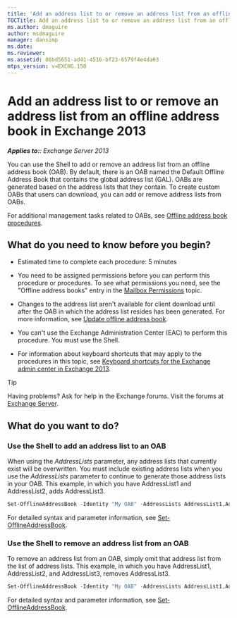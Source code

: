 ```yaml
---
title: 'Add an address list to or remove an address list from an offline address book: Exchange 2013 Help'
TOCTitle: Add an address list to or remove an address list from an offline address book
ms.author: dmaguire
author: msdmaguire
manager: dansimp
ms.date: 
ms.reviewer: 
ms.assetid: 86bd5651-ad41-4516-bf23-6579f4e4da03
mtps_version: v=EXCHG.150
---
```


# Add an address list to or remove an address list from an offline address book in Exchange 2013

_**Applies to:**: Exchange Server 2013_

You can use the Shell to add or remove an address list from an offline address book (OAB). By default, there is an OAB named the Default Offline Address Book that contains the global address list (GAL). OABs are generated based on the address lists that they contain. To create custom OABs that users can download, you can add or remove address lists from OABs.

For additional management tasks related to OABs, see [Offline address book procedures](offline-address-book-procedures-exchange-2013-help.md).

## What do you need to know before you begin?

- Estimated time to complete each procedure: 5 minutes

- You need to be assigned permissions before you can perform this procedure or procedures. To see what permissions you need, see the "Offline address books" entry in the [Mailbox Permissions](http://technet.microsoft.com/library/5b690bcb-c6df-4511-90e1-08ca91f43b37.aspx) topic.

- Changes to the address list aren't available for client download until after the OAB in which the address list resides has been generated. For more information, see [Update offline address book](update-offline-address-book-exchange-2013-help.md).

- You can't use the Exchange Administration Center (EAC) to perform this procedure. You must use the Shell.

- For information about keyboard shortcuts that may apply to the procedures in this topic, see [Keyboard shortcuts for the Exchange admin center in Exchange 2013](keyboard-shortcuts-in-the-exchange-admin-center-2013-help.md).

> [!TIP]
> Having problems? Ask for help in the Exchange forums. Visit the forums at [Exchange Server](https://go.microsoft.com/fwlink/p/?linkId=60612).

## What do you want to do?

### Use the Shell to add an address list to an OAB

When using the _AddressLists_ parameter, any address lists that currently exist will be overwritten. You must include existing address lists when you use the _AddressLists_ parameter to continue to generate those address lists in your OAB. This example, in which you have AddressList1 and AddressList2, adds AddressList3.

```powershell
Set-OfflineAddressBook -Identity "My OAB" -AddressLists AddressList1,AddressList2,AddressList3
```

For detailed syntax and parameter information, see [Set-OfflineAddressBook](http://technet.microsoft.com/library/1221dda7-1923-4fec-a756-7540e18ae9f9.aspx).

### Use the Shell to remove an address list from an OAB

To remove an address list from an OAB, simply omit that address list from the list of address lists. This example, in which you have AddressList1, AddressList2, and AddressList3, removes AddressList3.

```powershell
Set-OfflineAddressBook -Identity "My OAB" -AddressLists AddressList1,AddressList2
```

For detailed syntax and parameter information, see [Set-OfflineAddressBook](http://technet.microsoft.com/library/1221dda7-1923-4fec-a756-7540e18ae9f9.aspx).
